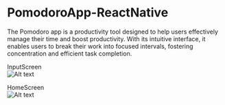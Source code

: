 # PomodoroApp-ReactNative
The Pomodoro app is a productivity tool designed to help users effectively manage their time and boost productivity. With its intuitive interface, it enables users to break their work into focused intervals, fostering concentration and efficient task completion.

 
InputScreen<br />
![Alt text](https://i.ibb.co/BqDvLq0/Your-paragraph-text-1.png)

HomeScreen<br /> 
![Alt text](https://i.ibb.co/PcBFMmZ/Your-paragraph-text.png)
